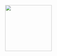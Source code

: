 <img src="https://playentry.org/uploads/ov/lx/ovlx9llsl2bado0q07x1d2a953fghpbs.svg" width=150px height=150px>
